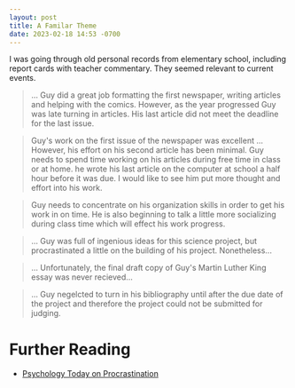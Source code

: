 ```yaml
---
layout: post
title: A Familar Theme
date: 2023-02-18 14:53 -0700
---
```


I was going through old personal records from elementary school, including report cards with teacher commentary. They seemed relevant to current events.

>... Guy did a great job formatting the first newspaper, writing articles and helping with the comics. However, as the year progressed Guy was late turning in articles. His last article did not meet the deadline for the last issue.

<!-- more -->

> Guy's work on the first issue of the newspaper was excellent ... However, his effort on his second article has been minimal. Guy needs to spend time working on his articles during free time in class or at home.  he wrote his last article on the computer at school a half hour before it was due. I would like to see him put more thought and effort into his work.

> Guy needs to concentrate on his organization skills in order to get his work in on time. He is also beginning to talk a little more socializing during class time which will effect his work progress.

>... Guy was full of ingenious ideas for this science project, but procrastinated a little on the building of his project. Nonetheless...

> ... Unfortunately, the final draft copy of Guy's Martin Luther King essay was never recieved...

> ... Guy negelcted to turn in his bibliography until after the due date of the project and therefore the project could not be submitted for judging.

# Further Reading
 - [Psychology Today on Procrastination](https://www.psychologytoday.com/us/basics/procrastination)